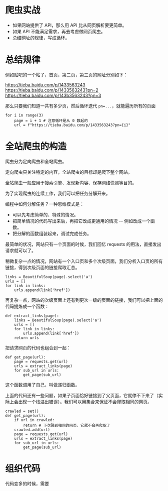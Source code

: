 # 爬虫实战

- 如果网站提供了 API，那么用 API 比从网页解析要更简单。
- 如果 API 不能满足需求，再去考虑做网页爬虫。
- 总结网址的规律，写成循环。

# 总结规律

例如贴吧的一个帖子，首页，第二页，第三页的网址分别如下：

https://tieba.baidu.com/p/1433563243
https://tieba.baidu.com/p/1433563243?pn=2
https://tieba.baidu.com/p/143b3563243?pn=3

那么只要我们知道一共有多少页，然后循环迭代 `pn=...`，就能遍历所有的页面

    for i in range(3)
        page = i + 1 # 注意循环是从 0 数起的
        url = f"https://tieba.baidu.com/p/1433563243?pn={i}"

# 全站爬虫的构造

爬虫分为定向爬虫和全站爬虫。

定向爬虫只关注特定的内容，全站爬虫的目标却是爬下整个网站。

全站爬虫一般应用于搜索引擎、发现新内容、保存网络快照等目的。

为了实现爬虫的连续工作，我们可以把任务分解开来。

编程中如何分解任务？一种思维模式是：

- 可以先考虑简单的、特殊的情况。
- 把简单情况的代码写出来后，再把它改成更通用的情况 -- 例如改成一个函数。
- 把分解的函数组装起来，调试完成任务。

最简单的状况，网站只有一个页面的时候，我们回忆 requests 的用法，直接发出请求就可以了。

稍微复杂一点的情况，网站有一个入口页和多个次级页面，我们分析入口页的所有链接，得到次级页面的链接爬取汇总。

    links = BeautifulSoup(page).select('a')
    urls = []
    for link in links:
        urls.append(link['href'])

再复杂一点，网站的次级页面上还有到更次一级的页面的链接，我们可以把上面的代码提炼成一个函数：

    def extract_links(page):
        links = BeautifulSoup(page).select('a')
        urls = []
        for link in links:
            urls.append(link['href'])
        return urls

把请求网页的代码也组合到一起：

    def get_page(url):
        page = requests.get(url)
        urls = extract_links(page)
        for sub_url in urls:
            get_page(sub_url)

这个函数调用了自己，叫做递归函数。

上面的代码还有一些问题，如果子页面恰好链接到了父页面，它就停不下来了（实际上会出现一个栈溢出错误）。我们可以用集合来保证不会爬取相同的网页。

    crawled = set()
    def get_page(url):
        if url in crawled:
            return # 下次碰到相同的网页，它就不会再爬取了
        crawled.add(url)
        page = requests.get(url)
        urls = extract_links(page)
        for sub_url in urls:
            get_page(sub_url)

# 组织代码

代码变多的时候，需要
